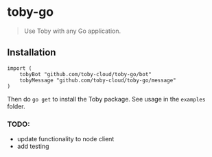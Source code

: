 # toby-go

> Use Toby with any Go application.

## Installation

```golang
import (
	tobyBot "github.com/toby-cloud/toby-go/bot"
	tobyMessage "github.com/toby-cloud/toby-go/message"
)
```

Then do `go get` to install the Toby package.
See usage in the `examples` folder.


### TODO:
* update functionality to node client
* add testing
